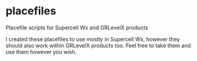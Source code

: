 # placefiles
Placefile scripts for Supercell Wx and GRLevelX products

I created these placefiles to use mostly in Supercell Wx, however they should also work within GRLevelX products too. Feel free to take them and use them however you wish. 
